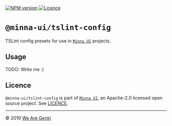 [![NPM version](https://img.shields.io/npm/v/@minna-ui/tslint-config.svg)](https://www.npmjs.com/package/@minna-ui/tslint-config)
[![Licence](https://img.shields.io/npm/l/@minna-ui/tslint-config.svg)](https://github.com/WeAreGenki/minna-ui/blob/master/LICENCE)

# `@minna-ui/tslint-config`

TSLint config presets for use in [`Minna UI`](https://github.com/WeAreGenki/minna-ui) projects.

## Usage

TODO: Write me :)

## Licence

`@minna-ui/tslint-config` is part of [`Minna UI`](https://github.com/WeAreGenki/minna-ui), an Apache-2.0 licensed open source project. See [LICENCE](https://github.com/WeAreGenki/minna-ui/blob/master/LICENCE).

---

© 2019 [We Are Genki](https://wearegenki.com)
